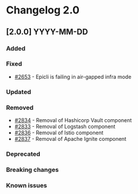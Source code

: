 # Changelog 2.0

## [2.0.0] YYYY-MM-DD

### Added

### Fixed
- [#2653](https://github.com/epiphany-platform/epiphany/issues/2653) - Epicli is failing in air-gapped infra mode

### Updated

### Removed

- [#2834](https://github.com/epiphany-platform/epiphany/issues/2834) - Removal of Hashicorp Vault component
- [#2833](https://github.com/epiphany-platform/epiphany/issues/2833) - Removal of Logstash component
- [#2836](https://github.com/epiphany-platform/epiphany/issues/2836) - Removal of Istio component
- [#2837](https://github.com/epiphany-platform/epiphany/issues/2837) - Removal of Apache Ignite component

### Deprecated

### Breaking changes

### Known issues
